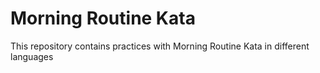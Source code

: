 # Morning Routine Kata

This repository contains practices with Morning Routine Kata in different languages